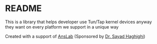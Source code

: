 # README #

This is a library that helps developer use Tun/Tap kernel devices anyway they want on every platform we support in a unique way

Created with a support of [AnsLab](anslab.org) (Sponsored by [Dr. Sayad Haghighi](sayad@ieee.org))
